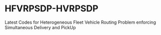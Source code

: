 # HFVRPSDP-HVRPSDP
Latest Codes for Heterogeneous Fleet Vehicle Routing Problem enforcing Simultaneous Delivery and PickUp
